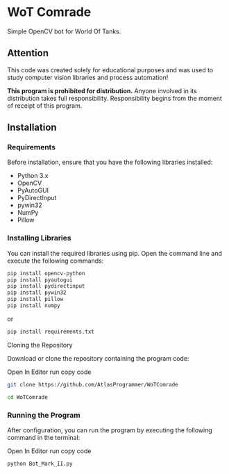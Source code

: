 # WoT Comrade

Simple OpenCV bot for World Of Tanks.

## Attention

This code was created solely for educational purposes and was used to study computer vision libraries and process automation!

**This program is prohibited for distribution.** Anyone involved in its distribution takes full responsibility. Responsibility begins from the moment of receipt of this program.

## Installation

### Requirements

Before installation, ensure that you have the following libraries installed:

- Python 3.x
- OpenCV
- PyAutoGUI
- PyDirectInput
- pywin32
- NumPy
- Pillow

### Installing Libraries

You can install the required libraries using pip. Open the command line and execute the following commands:

```bash
pip install opencv-python
pip install pyautogui
pip install pydirectinput
pip install pywin32
pip install pillow
pip install numpy
```

or

```bash
pip install requirements.txt
```
Cloning the Repository


Download or clone the repository containing the program code:

Open In Editor run copy code
```bash
git clone https://github.com/AtlasProgrammer/WoTComrade
```
```bash
cd WoTComrade
```
### Running the Program

After configuration, you can run the program by executing the following command in the terminal:

Open In Editor run copy code

```bash
python Bot_Mark_II.py
```
